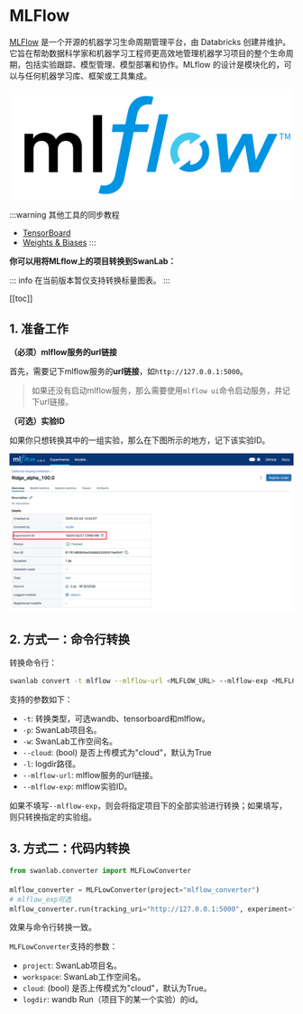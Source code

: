 # MLFlow

[MLFlow](https://github.com/mlflow/mlflow) 是一个开源的机器学习生命周期管理平台，由 Databricks 创建并维护。它旨在帮助数据科学家和机器学习工程师更高效地管理机器学习项目的整个生命周期，包括实验跟踪、模型管理、模型部署和协作。MLflow 的设计是模块化的，可以与任何机器学习库、框架或工具集成。

![mlflow](./mlflow/logo.png)

:::warning 其他工具的同步教程

- [TensorBoard](/zh/guide_cloud/integration/integration-tensorboard.md)
- [Weights & Biases](/zh/guide_cloud/integration/integration-wandb.md)
:::

**你可以用将MLflow上的项目转换到SwanLab：**

::: info
在当前版本暂仅支持转换标量图表。
:::

[[toc]]


## 1. 准备工作

**（必须）mlflow服务的url链接**

首先，需要记下mlflow服务的**url链接**，如`http://127.0.0.1:5000`。

> 如果还没有启动mlflow服务，那么需要使用`mlflow ui`命令启动服务，并记下url链接。

**（可选）实验ID**

如果你只想转换其中的一组实验，那么在下图所示的地方，记下该实验ID。

![](./mlflow/ui-1.png)

## 2. 方式一：命令行转换

转换命令行：

```bash
swanlab convert -t mlflow --mlflow-url <MLFLOW_URL> --mlflow-exp <MLFLOW_EXPERIMENT_ID>
```

支持的参数如下：

- `-t`: 转换类型，可选wandb、tensorboard和mlflow。
- `-p`: SwanLab项目名。
- `-w`: SwanLab工作空间名。
- `--cloud`: (bool) 是否上传模式为"cloud"，默认为True
- `-l`: logdir路径。
- `--mlflow-url`: mlflow服务的url链接。
- `--mlflow-exp`: mlflow实验ID。

如果不填写`--mlflow-exp`，则会将指定项目下的全部实验进行转换；如果填写，则只转换指定的实验组。

## 3. 方式二：代码内转换

```python
from swanlab.converter import MLFLowConverter

mlflow_converter = MLFLowConverter(project="mlflow_converter")
# mlflow_exp可选
mlflow_converter.run(tracking_uri="http://127.0.0.1:5000", experiment="1")
```

效果与命令行转换一致。

`MLFLowConverter`支持的参数：

- `project`: SwanLab项目名。
- `workspace`: SwanLab工作空间名。
- `cloud`: (bool) 是否上传模式为"cloud"，默认为True。
- `logdir`: wandb Run（项目下的某一个实验）的id。